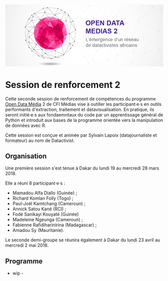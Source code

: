 ![](open_data_medias_cfijgt2.png)

# Session de renforcement 2
Cette seconde session de renforcement de compétences du programme [Open Data Média](http://www.cfi.fr/fr/projet/opendata-medias-2) 2 de CFI Médias vise à outiller les participant·e·s en outils performants d'extraction, traitement et datavisualisation. En pratique, ils seront initié·e·s aux fondaemntaux du code par un apprentissage général de Python et introduit aux bases de la programme orientée vers la manipulation de données avec R.

Cette session est conçue et animée par Sylvain Lapoix (datajournaliste et formateur) au nom de Datactivist.

## Organisation
Une première session s'est tenue à Dakar du lundi 19 au mercredi 28 mars 2018.

Elle a réuni 8 participant·e·s :
* Mamadou Alfa Diallo (Guinée) ;
* Richard Komlan Folly (Togo) ;
* Paul-Joël Kamtchang (Cameroun) ;
* Annick Satou Kané (RCI) ;
* Fodé Sanikayi Kouyaté (Guinée)
* Madeleine Ngeunga (Cameroun) ;
* Fabienne Rafidiharinirina (Madagascar) ;
* Amadou Sy (Mauritanie).

Le seconde demi-groupe se réunira également à Dakar du lundi 23 avril au mercredi 2 mai 2018.

## Programme
- wip -
